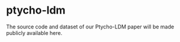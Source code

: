 # ptycho-ldm
The source code and dataset of our Ptycho-LDM paper will be made publicly available here.
